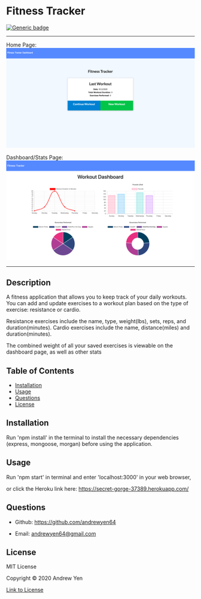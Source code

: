 # Fitness Tracker

[![Generic badge](https://img.shields.io/badge/license-MIT-blue)](https://shields.io/)

<hr>

Home Page:
![Home Page](public/img/home.png)

Dashboard/Stats Page:
![Dashboard Page](public/img/dashboard.png)

<hr>

## Description

A fitness application that allows you to keep track of your daily workouts. You can add and update exercises to a workout plan based on the type of exercise: resistance or cardio.

Resistance exercises include the name, type, weight(lbs), sets, reps, and duration(minutes). Cardio exercises include the name, distance(miles) and duration(minutes).

The combined weight of all your saved exercises is viewable on the dashboard page, as well as other stats

## Table of Contents

* [Installation](#Installation)
* [Usage](#Usage)
* [Questions](#Questions)
* [License](#License)

## Installation

Run 'npm install' in the terminal to install the necessary dependencies (express, mongoose, morgan) before using the application.

## Usage

Run 'npm start' in terminal and enter 'localhost:3000' in your web browser,

or click the Heroku link here: <https://secret-gorge-37389.herokuapp.com/>

## Questions

* Github: <https://github.com/andrewyen64>

* Email: andrewyen64@gmail.com

## License

MIT License

Copyright © 2020 Andrew Yen

[Link to License](LICENSE)
